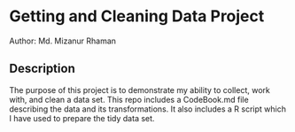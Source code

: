 # Getting and Cleaning Data Project
Author: Md. Mizanur Rhaman 


## Description
The purpose of this project is to demonstrate my ability to collect, work with, and clean a data set. This repo includes a CodeBook.md file describing the data and its transformations. It also includes a R script which I have used to prepare the tidy data set.